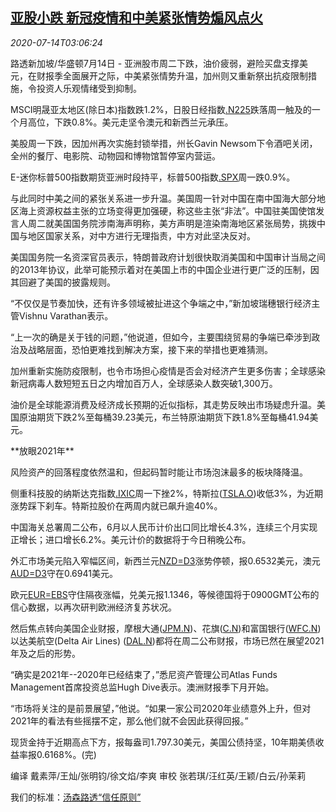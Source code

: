 <!--1594696995000-->
[亚股小跌 新冠疫情和中美紧张情势煽风点火](https://cn.reuters.com/article/global-market-asia-us-0714-idCNKCS24F09V)
------

<div><i>2020-07-14T03:06:24</i></div><div class="StandardArticleBody_body"><p>路透新加坡/华盛顿7月14日 - 亚洲股市周二下跌，油价疲弱，避险买盘支撑美元，在财报季全面展开之际，中美紧张情势升温，加州则又重新祭出抗疫限制措施，令投资人乐观情绪受到抑制。 </p><p>MSCI明晟亚太地区(除日本)指数跌1.2%，日股日经指数<a href="/investing/markets/index?symbol=.N225">.N225</a>跌落周一触及的一个月高位，下跌0.8%。美元走坚令澳元和新西兰元承压。 </p><p>美股周一下跌，因加州再次实施封锁举措，州长Gavin Newsom下令酒吧关闭，全州的餐厅、电影院、动物园和博物馆暂停室内营运。 </p><p>E-迷你标普500指数期货亚洲时段持平，标普500指数<a href="/investing/markets/index?symbol=.SPX">.SPX</a>周一跌0.9%。 </p><p>与此同时中美之间的紧张关系进一步升温。美国周一针对中国在南中国海大部分地区海上资源权益主张的立场变得更加强硬，称这些主张“非法”。中国驻美国使馆发言人周二就美国国务院涉南海声明称，美方声明是渲染南海地区紧张局势，挑拨中国与地区国家关系，对中方进行无理指责，中方对此坚决反对。 </p><p>美国国务院一名资深官员表示，特朗普政府计划很快取消美国和中国审计当局之间的2013年协议，此举可能预示着对在美国上市的中国企业进行更广泛的压制，因其回避了美国的披露规则。 </p><p>“不仅仅是节奏加快，还有许多领域被扯进这个争端之中，”新加坡瑞穗银行经济主管Vishnu Varathan表示。 </p><p>“上一次的确是关于钱的问题，”他说道，但如今，主要围绕贸易的争端已牵涉到政治及战略层面，恐怕更难找到解决方案，接下来的举措也更难猜测。 </p><p>加州重新实施防疫限制，也令市场担心疫情是否会对经济产生更多伤害；全球感染新冠病毒人数短短五日之内增加百万人，全球感染人数突破1,300万。 </p><p>油价是全球能源消费及经济成长预期的近似指标，其走势反映出市场疑虑升温。美国原油期货下跌2%至每桶39.23美元，布兰特原油期货下跌1.8%至每桶41.94美元。 </p><p>**放眼2021年** </p><p>风险资产的回落程度依然温和，但起码暂时能让市场泡沫最多的板块降降温。 </p><p>侧重科技股的纳斯达克指数<a href="/investing/markets/index?symbol=.IXIC">.IXIC</a>周一下挫2%，特斯拉(<span id="symbol_TSLA.O_3"><a href="//www.reuters.com/companies/TSLA.O">TSLA.O</a></span>)收低3%，为近期涨势踩下刹车。特斯拉股价在两周内就已飙升逾40%。 </p><p>中国海关总署周二公布，6月以人民币计价出口同比增长4.3%，连续三个月实现正增长；进口增长6.2%。美元计价的数据将于今日稍晚公布。 </p><p>外汇市场美元陷入窄幅区间，新西兰元<a href="/investing/currencies/quote?srcCurr=NZD&destCurr=USD">NZD=D3</a>涨势停顿，报0.6532美元，澳元<a href="/investing/currencies/quote?srcCurr=AUD&destCurr=USD">AUD=D3</a>守在0.6941美元。 </p><p>欧元<a href="/investing/currencies/quote?srcCurr=EUR&destCurr=USD">EUR=EBS</a>守住隔夜涨幅，兑美元报1.1346，等候德国将于0900GMT公布的信心数据，以再次研判欧洲经济复苏状况。 </p><p>然后焦点转向美国企业财报，摩根大通(<span id="symbol_JPM.N_4"><a href="//www.reuters.com/companies/JPM.N">JPM.N</a></span>)、花旗(<span id="symbol_C.N_5"><a href="//www.reuters.com/companies/C.N">C.N</a></span>)和富国银行(<span id="symbol_WFC.N_6"><a href="//www.reuters.com/companies/WFC.N">WFC.N</a></span>)以达美航空(Delta Air Lines) (<span id="symbol_DAL.N_7"><a href="//www.reuters.com/companies/DAL.N">DAL.N</a></span>)都将在周二公布财报，市场已然在展望2021年及之后的形势。 </p><p>“确实是2021年--2020年已经结束了，”悉尼资产管理公司Atlas Funds Management首席投资总监Hugh Dive表示。澳洲财报季下月开始。 </p><p>“市场将关注的是前景展望，”他说。“如果一家公司2020年业绩意外上升，但对2021年的看法有些摇摆不定，那么他们就不会因此获得回报。” </p><p>现货金持于近期高点下方，报每盎司1.797.30美元，美国公债持坚，10年期美债收益率报0.6168%。(完)  </p><div class="Attribution_container"><div class="Attribution_attribution"><p class="Attribution_content">编译 戴素萍/王灿/张明钧/徐文焰/李爽  审校 张若琪/汪红英/王颖/白云/孙茉莉 </p></div></div><div class="StandardArticleBody_trustBadgeContainer"><span class="StandardArticleBody_trustBadgeTitle">我们的标准：</span><span class="trustBadgeUrl"><a href="https://www.thomsonreuters.cn/content/dam/openweb/documents/pdf/china/brochures/about-us-1.pdf">汤森路透“信任原则”</a></span></div></div>
